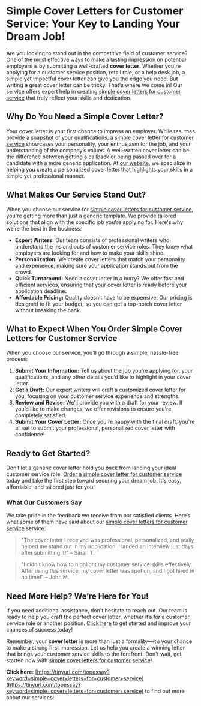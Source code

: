# Simple Cover Letters for Customer Service: Your Key to Landing Your Dream Job!

Are you looking to stand out in the competitive field of customer service? One of the most effective ways to make a lasting impression on potential employers is by submitting a well-crafted **cover letter**. Whether you're applying for a customer service position, retail role, or a help desk job, a simple yet impactful cover letter can give you the edge you need. But writing a great cover letter can be tricky. That's where we come in! Our service offers expert help in creating [simple cover letters for customer service](https://tinyurl.com/topessay?keyword=simple+cover+letters+for+customer+service) that truly reflect your skills and dedication.

## Why Do You Need a Simple Cover Letter?

Your cover letter is your first chance to impress an employer. While resumes provide a snapshot of your qualifications, a [simple cover letter for customer service](https://tinyurl.com/topessay?keyword=simple+cover+letters+for+customer+service) showcases your personality, your enthusiasm for the job, and your understanding of the company’s values. A well-written cover letter can be the difference between getting a callback or being passed over for a candidate with a more generic application. At [our website](https://tinyurl.com/topessay?keyword=simple+cover+letters+for+customer+service), we specialize in helping you create a personalized cover letter that highlights your skills in a simple yet professional manner.

## What Makes Our Service Stand Out?

When you choose our service for [simple cover letters for customer service](https://tinyurl.com/topessay?keyword=simple+cover+letters+for+customer+service), you're getting more than just a generic template. We provide tailored solutions that align with the specific job you're applying for. Here's why we’re the best in the business:

- **Expert Writers:** Our team consists of professional writers who understand the ins and outs of customer service roles. They know what employers are looking for and how to make your skills shine.
- **Personalization:** We create cover letters that match your personality and experience, making sure your application stands out from the crowd.
- **Quick Turnaround:** Need a cover letter in a hurry? We offer fast and efficient services, ensuring that your cover letter is ready before your application deadline.
- **Affordable Pricing:** Quality doesn’t have to be expensive. Our pricing is designed to fit your budget, so you can get a top-notch cover letter without breaking the bank.

## What to Expect When You Order Simple Cover Letters for Customer Service

When you choose our service, you’ll go through a simple, hassle-free process:

1. **Submit Your Information:** Tell us about the job you're applying for, your qualifications, and any other details you’d like to highlight in your cover letter.
2. **Get a Draft:** Our expert writers will craft a customized cover letter for you, focusing on your customer service experience and strengths.
3. **Review and Revise:** We’ll provide you with a draft for your review. If you’d like to make changes, we offer revisions to ensure you're completely satisfied.
4. **Submit Your Cover Letter:** Once you're happy with the final draft, you're all set to submit your professional, personalized cover letter with confidence!

## Ready to Get Started?

Don’t let a generic cover letter hold you back from landing your ideal customer service role. [Order a simple cover letter for customer service](https://tinyurl.com/topessay?keyword=simple+cover+letters+for+customer+service) today and take the first step toward securing your dream job. It's easy, affordable, and tailored just for you!

### What Our Customers Say

We take pride in the feedback we receive from our satisfied clients. Here’s what some of them have said about our [simple cover letters for customer service](https://tinyurl.com/topessay?keyword=simple+cover+letters+for+customer+service) service:

> "The cover letter I received was professional, personalized, and really helped me stand out in my application. I landed an interview just days after submitting it!" – Sarah T.

> "I didn't know how to highlight my customer service skills effectively. After using this service, my cover letter was spot on, and I got hired in no time!" – John M.

## Need More Help? We’re Here for You!

If you need additional assistance, don't hesitate to reach out. Our team is ready to help you craft the perfect cover letter, whether it’s for a customer service role or another position. [Click here](https://tinyurl.com/topessay?keyword=simple+cover+letters+for+customer+service) to get started and improve your chances of success today!

Remember, your **cover letter** is more than just a formality—it’s your chance to make a strong first impression. Let us help you create a winning letter that brings your customer service skills to the forefront. Don't wait, get started now with [simple cover letters for customer service](https://tinyurl.com/topessay?keyword=simple+cover+letters+for+customer+service)!

**Click here:** [https://tinyurl.com/topessay?keyword=simple+cover+letters+for+customer+service](https://tinyurl.com/topessay?keyword=simple+cover+letters+for+customer+service) to find out more about our services!
